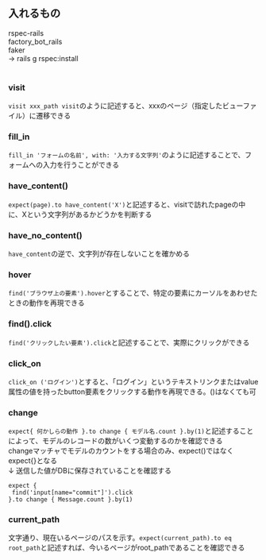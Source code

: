 ## 入れるもの
rspec-rails  
factory_bot_rails  
faker  
→ rails g rspec:install  
<br>

### visit
`visit xxx_path visit`のように記述すると、xxxのページ（指定したビューファイル）に遷移できる

### fill_in
`fill_in 'フォームの名前', with: '入力する文字列'`のように記述することで、フォームへの入力を行うことができる
### have_content()
`expect(page).to have_content('X')`と記述すると、visitで訪れたpageの中に、Xという文字列があるかどうかを判断する

### have_no_content()
`have_content`の逆で、文字列が存在しないことを確かめる

### hover
`find('ブラウザ上の要素').hover`とすることで、特定の要素にカーソルをあわせたときの動作を再現できる

### find().click
`find('クリックしたい要素').click`と記述することで、実際にクリックができる

### click_on
`click_on ('ログイン')`とすると、「ログイン」というテキストリンクまたはvalue属性の値を持ったbutton要素をクリックする動作を再現できる。()はなくても可


### change
`expect{ 何かしらの動作 }.to change { モデル名.count }.by(1)`と記述することによって、モデルのレコードの数がいくつ変動するのかを確認できる  
changeマッチャでモデルのカウントをする場合のみ、expect()ではなくexpect{}となる  
  ↓ 送信した値がDBに保存されていることを確認する
```
expect {
 find('input[name="commit"]').click
}.to change { Message.count }.by(1)
```
### current_path
文字通り、現在いるページのパスを示す。`expect(current_path).to eq root_path`と記述すれば、今いるページがroot_pathであることを確認できる

